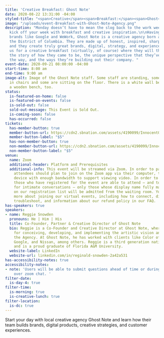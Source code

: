 ```yaml
---
title: 'Creative Breakfast: Ghost Note'
date: 2020-08-22 13:31:00 -04:00
styled-title: "<span>Creative</span><span>Breakfast:</span><span>Ghost</span><span>Note</span>"
image: "/uploads/event-Breakfast-with-Ghost-Note-Agency.png"
description: "Monday doesn’t have to mean the slog back to the work week — instead
  kick off your week with breakfast and creative inspiration.\n\nHaving worked with
  brands like Google and WeWork, Ghost Note is a creative agency born and based in
  the District of Columbia. They are made up of honest, inspired, sharp-minded people,
  and they create truly great brands, digital, strategy, and experiences.  \n\nJoin
  us for a creative breakfast (virtually, of course) where they will they will tell
  the story of how they came to be, the unique perspective that they’ve gained along
  the way, and the ways they’re building out their company. "
event-date: 2020-09-21 08:00:00 -04:00
start-time: 8:00 am
end-time: 9:00 am
image-alt: Image of the Ghost Note staff. Some staff are standing, some are seated
  in chairs and some are sitting on the floor. There is a white wall behind them and
  a wooden bench, too.
status:
  is-featured-on-home: false
  is-featured-on-events: false
  is-sold-out: false
  sold-out-message: This Event is Sold Out.
  is-coming-soon: false
  has-occurred: false
tickets:
  has-member-button: true
  member-button-url: https://cdn2.sbnation.com/assets/4190099/InnocentOddballBeaver.gif
  member-button-label: "$5"
  has-non-member-button: true
  non-member-button-url: https://cdn2.sbnation.com/assets/4190099/InnocentOddballBeaver.gif
  non-member-button-label: "$5"
venue:
  name: Zoom
  additional-header: Platform and Prerequisites
  additional-info: This event will be streamed via Zoom. In order to participate fully,
    attendees should plan to join on the Zoom app via their computer, tablet, or mobile
    device with enough bandwidth to support viewing video. In order to ensure only
    those who have registered for the event are able to attend — and to create space
    for intimate conversations — only those whose display name fully matches the name
    on our registration list will be admitted from the waiting room. You can find
    more about joining our virtual events, including how to connect, directions to
    troubleshoot, and information about our refund policy in our FAQ.
has-speakers: true
speakers:
- name: Reggie Snowden
  pronouns: He | Him | His
  title: Co-Founder, Partner & Creative Director of Ghost Note
  bio: Reggie is a Co-Founder and Creative Director at Ghost Note, where he is responsible
    for conceiving, developing, and implementing the artistic vision and focus of
    the Agency. At Ghost Note, he has worked with clients like Color of Change, Facebook,
    Google, and Nissan, among others. Reggie is a third generation native Washingtonian
    and is a proud graduate of Florida A&M University.
  website-label: LinkedIn
  website-url: linkedin.com/in/reginald-snowden-2a42a531
has-accessibility-notes: true
accessibility-notes:
- note: 'Users will be able to submit questions ahead of time or during the meeting
    over zoom chat. '
filter-date:
  is-day-4: true
filter-time:
  is-morning: true
  is-creative-lunch: true
filter-location:
  is-dc: true
---
```


Start your day with local creative agency Ghost Note and learn how their team builds brands, digital products, creative strategies, and customer experiences. 
